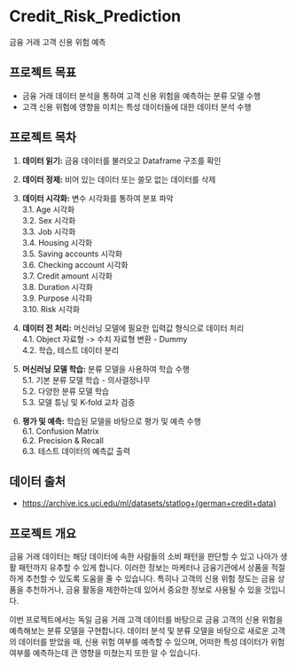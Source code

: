 # Credit_Risk_Prediction
금융 거래 고객 신용 위험 예측

## 프로젝트 목표
- 금융 거래 데이터 분석을 통하여 고객 신용 위험을 예측하는 분류 모델 수행
- 고객 신용 위험에 영향을 미치는 특성 데이터들에 대한 데이터 분석 수행


## 프로젝트 목차
1. **데이터 읽기:** 금융 데이터를 불러오고 Dataframe 구조를 확인
    

2. **데이터 정제:** 비어 있는 데이터 또는 쓸모 없는 데이터를 삭제


3. **데이터 시각화:** 변수 시각화를 통하여 분포 파악<br>
    3.1. Age 시각화<br>
    3.2. Sex 시각화<br>
    3.3. Job 시각화<br>
    3.4. Housing 시각화<br>
    3.5. Saving accounts 시각화<br>
    3.6. Checking account 시각화<br>
    3.7. Credit amount 시각화<br>
    3.8. Duration 시각화<br>
    3.9. Purpose 시각화<br>
    3.10. Risk 시각화<br>
    

4. **데이터 전 처리:** 머신러닝 모델에 필요한 입력값 형식으로 데이터 처리<br>
    4.1. Object 자료형 -> 수치 자료형 변환 - Dummy<br>
    4.2. 학습, 테스트 데이터 분리<br>
    

5. **머신러닝 모델 학습:** 분류 모델을 사용하여 학습 수행<br>
    5.1. 기본 분류 모델 학습 - 의사결정나무<br>
    5.2. 다양한 분류 모델 학습<br>
    5.3. 모델 튜닝 및 K-fold 교차 검증<br>


6. **평가 및 예측:** 학습된 모델을 바탕으로 평가 및 예측 수행<br>
    6.1. Confusion Matrix<br>
    6.2. Precision & Recall<br>
    6.3. 테스트 데이터의 예측값 출력<br>




## 데이터 출처
-  https://archive.ics.uci.edu/ml/datasets/statlog+(german+credit+data)


## 프로젝트 개요

금융 거래 데이터는 해당 데이터에 속한 사람들의 소비 패턴을 판단할 수 있고 나아가 생활 패턴까지 유추할 수 있게 합니다. 이러한 정보는 마케터나 금융기관에서 상품을 적절하게 추천할 수 있도록 도움을 줄 수 있습니다. 특히나 고객의 신용 위험 정도는 금융 상품을 추천하거나, 금융 활동을 제한하는데 있어서 중요한 정보로 사용될 수 있을 것입니다.

이번 프로젝트에서는 독일 금융 거래 고객 데이터를 바탕으로 금융 고객의 신용 위험을 예측해보는 분류 모델을 구현합니다. 데이터 분석 및 분류 모델을 바탕으로 새로운 고객의 데이터를 받았을 때, 신용 위험 여부를 예측할 수 있으며, 어떠한 특성 데이터가 위험 여부를 예측하는데 큰 영향을 미쳤는지 또한 알 수 있습니다.



